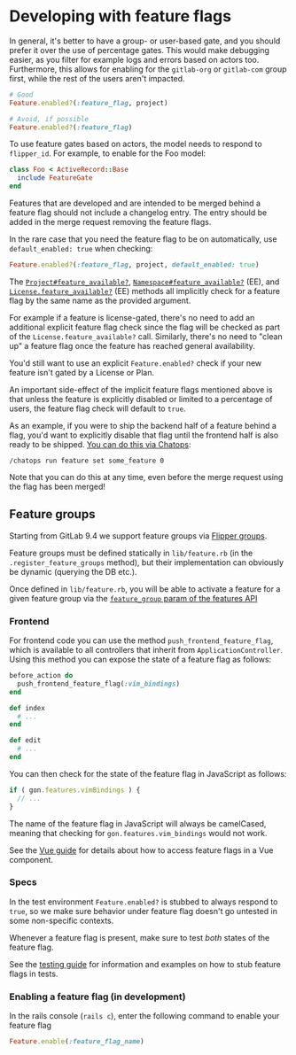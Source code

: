 # Developing with feature flags

In general, it's better to have a group- or user-based gate, and you should prefer
it over the use of percentage gates. This would make debugging easier, as you
filter for example logs and errors based on actors too. Furthermore, this allows
for enabling for the `gitlab-org` or `gitlab-com` group first, while the rest of
the users aren't impacted.

```ruby
# Good
Feature.enabled?(:feature_flag, project)

# Avoid, if possible
Feature.enabled?(:feature_flag)
```

To use feature gates based on actors, the model needs to respond to
`flipper_id`. For example, to enable for the Foo model:

```ruby
class Foo < ActiveRecord::Base
  include FeatureGate
end
```

Features that are developed and are intended to be merged behind a feature flag
should not include a changelog entry. The entry should be added in the merge
request removing the feature flags.

In the rare case that you need the feature flag to be on automatically, use
`default_enabled: true` when checking:

```ruby
Feature.enabled?(:feature_flag, project, default_enabled: true)
```

The [`Project#feature_available?`][project-fa],
[`Namespace#feature_available?`][namespace-fa] (EE), and
[`License.feature_available?`][license-fa] (EE) methods all implicitly check for
a feature flag by the same name as the provided argument.

For example if a feature is license-gated, there's no need to add an additional
explicit feature flag check since the flag will be checked as part of the
`License.feature_available?` call. Similarly, there's no need to "clean up" a
feature flag once the feature has reached general availability.

You'd still want to use an explicit `Feature.enabled?` check if your new feature
isn't gated by a License or Plan.

[project-fa]: https://gitlab.com/gitlab-org/gitlab/blob/4cc1c62918aa4c31750cb21dfb1a6c3492d71080/app/models/project_feature.rb#L63-68
[namespace-fa]: https://gitlab.com/gitlab-org/gitlab/blob/4cc1c62918aa4c31750cb21dfb1a6c3492d71080/ee/app/models/ee/namespace.rb#L71-85
[license-fa]: https://gitlab.com/gitlab-org/gitlab/blob/4cc1c62918aa4c31750cb21dfb1a6c3492d71080/ee/app/models/license.rb#L293-300

An important side-effect of the implicit feature flags mentioned above is that
unless the feature is explicitly disabled or limited to a percentage of users,
the feature flag check will default to `true`.

As an example, if you were to ship the backend half of a feature behind a flag,
you'd want to explicitly disable that flag until the frontend half is also ready
to be shipped. [You can do this via Chatops](controls.md):

```
/chatops run feature set some_feature 0
```

Note that you can do this at any time, even before the merge request using the
flag has been merged!

## Feature groups

Starting from GitLab 9.4 we support feature groups via
[Flipper groups](https://github.com/jnunemaker/flipper/blob/v0.10.2/docs/Gates.md#2-group).

Feature groups must be defined statically in `lib/feature.rb` (in the
`.register_feature_groups` method), but their implementation can obviously be
dynamic (querying the DB etc.).

Once defined in `lib/feature.rb`, you will be able to activate a
feature for a given feature group via the [`feature_group` param of the features API](../../api/features.md#set-or-create-a-feature)

### Frontend

For frontend code you can use the method `push_frontend_feature_flag`, which is
available to all controllers that inherit from `ApplicationController`. Using
this method you can expose the state of a feature flag as follows:

```ruby
before_action do
  push_frontend_feature_flag(:vim_bindings)
end

def index
  # ...
end

def edit
  # ...
end
```

You can then check for the state of the feature flag in JavaScript as follows:

```javascript
if ( gon.features.vimBindings ) {
  // ...
}
```

The name of the feature flag in JavaScript will always be camelCased, meaning
that checking for `gon.features.vim_bindings` would not work.

See the [Vue guide](../fe_guide/vue.md#accessing-feature-flags) for details about
how to access feature flags in a Vue component.

### Specs

In the test environment `Feature.enabled?` is stubbed to always respond to `true`,
so we make sure behavior under feature flag doesn't go untested in some non-specific
contexts.

Whenever a feature flag is present, make sure to test _both_ states of the
feature flag.

See the
[testing guide](../testing_guide/best_practices.md#feature-flags-in-tests)
for information and examples on how to stub feature flags in tests.

### Enabling a feature flag (in development)

In the rails console (`rails c`), enter the following command to enable your feature flag

```ruby
Feature.enable(:feature_flag_name)
```
